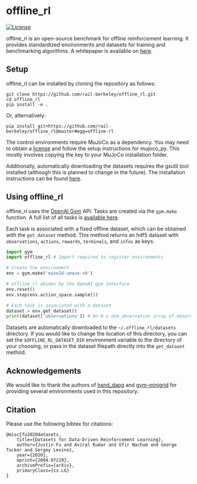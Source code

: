 # offline_rl
[![License](https://img.shields.io/badge/License-Apache%202.0-blue.svg)](https://opensource.org/licenses/Apache-2.0)


offline_rl is an open-source benchmark for offline reinforcement learning. It provides standardized environments and datasets for training and benchmarking algorithms. A whitepaper is available on [here](https://arxiv.org/abs/2004.07219).

## Setup

offline_rl can be installed by cloning the repository as follows:
```
git clone https://github.com/rail-berkeley/offline_rl.git
cd offline_rl
pip install -e .
```

Or, alternatively:
```
pip install git+https://github.com/rail-berkeley/offline_rl@master#egg=offline-rl
```

The control environments require MuJoCo as a dependency. You may need to obtain a [license](https://www.roboti.us/license.html) and follow the setup instructions for mujoco_py. This mostly involves copying the key to your MuJoCo installation folder.

Additionally, automatically downloading the datasets requires the gsutil tool installed (although this is planned to change in the future). The installation instructions can be found [here](https://cloud.google.com/storage/docs/gsutil_install?hl=pl).

## Using offline_rl

offline_rl uses the [OpenAI Gym](https://github.com/openai/gym) API. Tasks are created via the `gym.make` function. A full list of all tasks is [available here](https://github.com/rail-berkeley/offline_rl/wiki/Tasks).

Each task is associated with a fixed offline dataset, which can be obtained with the `get_dataset` method. This method returns an hdf5 dataset with `observations`, `actions`, `rewards`, `terminals`, and `infos` as keys. 

```python
import gym
import offline_rl # Import required to register environments

# Create the environment
env = gym.make('maze2d-umaze-v0')

# offline_rl abides by the OpenAI gym interface
env.reset()
env.step(env.action_space.sample())

# Each task is associated with a dataset
dataset = env.get_dataset()
print(dataset['observations']) # An N x dim_observation array of observations
```

Datasets are automatically downloaded to the `~/.offline_rl/datasets` directory. If you would like to change the location of this directory, you can set the `$OFFLINE_RL_DATASET_DIR` environment variable to the directory of your choosing, or pass in the dataset filepath directly into the `get_dataset` method.

## Acknowledgements

We would like to thank the authors of [hand_dapg](https://github.com/aravindr93/hand_dapg) and [gym-minigrid](https://github.com/maximecb/gym-minigrid) for providing several environments used in this repository.

## Citation

Please use the following bibtex for citations:

```
@misc{fu2020datasets,
    title={Datasets for Data-Driven Reinforcement Learning},
    author={Justin Fu and Aviral Kumar and Ofir Nachum and George Tucker and Sergey Levine},
    year={2020},
    eprint={2004.07219},
    archivePrefix={arXiv},
    primaryClass={cs.LG}
}
```

